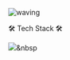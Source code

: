 ![waving](https://capsule-render.vercel.app/api?type=waving&height=200&text=JJunPro!&fontAlign=80&fontAlignY=40&color=gradient)

🛠 Tech Stack 🛠

<img src="https://img.shields.io/badge/Java-007396?style=flat&logo=Java&logoColor=white"/></a>&nbsp
